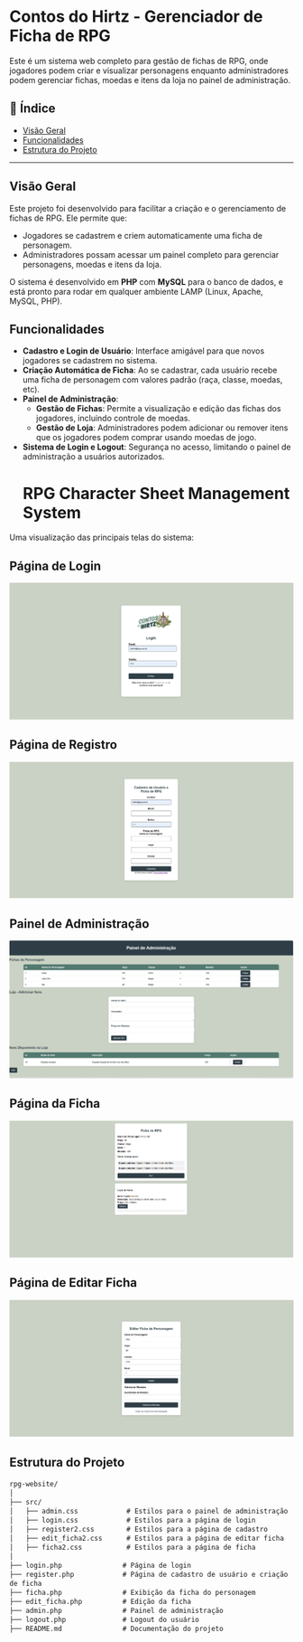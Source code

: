 # Contos do Hirtz - Gerenciador de Ficha de RPG

Este é um sistema web completo para gestão de fichas de RPG, onde jogadores podem criar e visualizar personagens enquanto administradores podem gerenciar fichas, moedas e itens da loja no painel de administração.

## 📝 Índice

- [Visão Geral](#visão-geral)
- [Funcionalidades](#funcionalidades)
- [Estrutura do Projeto](#estrutura-do-projeto)


---

## Visão Geral

Este projeto foi desenvolvido para facilitar a criação e o gerenciamento de fichas de RPG. Ele permite que:
- Jogadores se cadastrem e criem automaticamente uma ficha de personagem.
- Administradores possam acessar um painel completo para gerenciar personagens, moedas e itens da loja.

O sistema é desenvolvido em **PHP** com **MySQL** para o banco de dados, e está pronto para rodar em qualquer ambiente LAMP (Linux, Apache, MySQL, PHP).

## Funcionalidades

- **Cadastro e Login de Usuário**: Interface amigável para que novos jogadores se cadastrem no sistema.
- **Criação Automática de Ficha**: Ao se cadastrar, cada usuário recebe uma ficha de personagem com valores padrão (raça, classe, moedas, etc).
- **Painel de Administração**:
  - **Gestão de Fichas**: Permite a visualização e edição das fichas dos jogadores, incluindo controle de moedas.
  - **Gestão de Loja**: Administradores podem adicionar ou remover itens que os jogadores podem comprar usando moedas de jogo.
- **Sistema de Login e Logout**: Segurança no acesso, limitando o painel de administração a usuários autorizados.
  # RPG Character Sheet Management System

Uma visualização das principais telas do sistema:

## Página de Login
![Página de Login](./images/login.png)

## Página de Registro
![Página de Login](./images/register.png)

## Painel de Administração
![Painel de Administração](./images/mestre.png)

## Página da Ficha
![Página da ficha ](./images/ficha.png)

## Página de Editar Ficha
![Editar Ficha ](./images/edit.png)

## Estrutura do Projeto

```plaintext
rpg-website/
│
├── src/
│   ├── admin.css            # Estilos para o painel de administração
│   ├── login.css            # Estilos para a página de login
│   ├── register2.css        # Estilos para a página de cadastro
│   ├── edit_ficha2.css      # Estilos para a página de editar ficha
│   ├── ficha2.css           # Estilos para a página de ficha
│
├── login.php               # Página de login
├── register.php            # Página de cadastro de usuário e criação de ficha
├── ficha.php               # Exibição da ficha do personagem
├── edit_ficha.php          # Edição da ficha
├── admin.php               # Painel de administração
├── logout.php              # Logout do usuário
├── README.md               # Documentação do projeto

